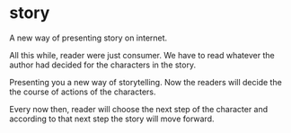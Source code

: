 # story
A new way of presenting story on internet. 

All this while, reader were just consumer. We have to read whatever the author had decided for the characters in the story.

Presenting you a new way of storytelling. Now the readers will decide the the course of actions of the characters.

Every now then, reader will choose the next step of the character and according to that next step the story will move forward.
